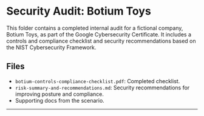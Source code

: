 # Security Audit: Botium Toys

This folder contains a completed internal audit for a fictional company, Botium Toys, as part of the Google Cybersecurity Certificate. It includes a controls and compliance checklist and security recommendations based on the NIST Cybersecurity Framework.

## Files
- `botium-controls-compliance-checklist.pdf`: Completed checklist.
- `risk-summary-and-recommendations.md`: Security recommendations for improving posture and compliance.
- Supporting docs from the scenario.

---
